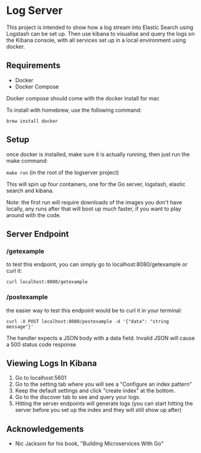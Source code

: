 # Log Server

This project is intended to show how a log stream into Elastic Search using Logstash can be set up. Then use kibana to visualise and query the logs on the Kibana console, with all services set up in a local environment using docker.

## Requirements

-   Docker
-   Docker Compose

Docker compose should come with the docker install for mac

To install with homebrew, use the following command:

`brew install docker`

## Setup

once docker is installed, make sure it is actually running, then just run the make command:

`make run` (in the root of the logserver project)

This will spin up four containers, one for the Go server, logstash, elastic search and kibana.

Note: the first run will require downloads of the images you don't have locally, any runs after that will boot up much faster, if you want to play around with the code.

## Server Endpoint

### /getexample

to test this endpoint, you can simply go to localhost:8080/getexample or curl it:

`curl localhost:8080/getexample`

### /postexample

the easier way to test this endpoint would be to curl it in your terminal:

`curl -X POST localhost:8080/postexample -d '{"data": "string message"}'`

The handler expects a JSON body with a data field. Invalid JSON will cause a 500 status code response

## Viewing Logs In Kibana

1. Go to localhost:5601
2. Go to the setting tab where you will see a "Configure an index pattern"
3. Keep the default settings and click "create index" at the bottom.
4. Go to the discover tab to see and query your logs.
5. Hitting the server endpoints will generate logs (you can start hitting the server before you set up the index and they will still show up after)

## Acknowledgements

-   Nic Jackson for his book, "Building Microservices With Go"
